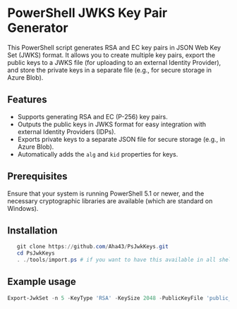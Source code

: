 # PowerShell JWKS Key Pair Generator

This PowerShell script generates RSA and EC key pairs in JSON Web Key Set (JWKS) format. It allows you to create multiple key pairs, export the public keys to a JWKS file (for uploading to an external Identity Provider), and store the private keys in a separate file (e.g., for secure storage in Azure Blob).

## Features

- Supports generating RSA and EC (P-256) key pairs.
- Outputs the public keys in JWKS format for easy integration with external Identity Providers (IDPs).
- Exports private keys to a separate JSON file for secure storage (e.g., in Azure Blob).
- Automatically adds the `alg` and `kid` properties for keys.

## Prerequisites

Ensure that your system is running PowerShell 5.1 or newer, and the necessary cryptographic libraries are available (which are standard on Windows).

## Installation
```powershell
   git clone https://github.com/Aha43/PsJwkKeys.git
   cd PsJwkKeys
   . ./tools/import.ps # if you want to have this available in all shell session do import in your profile
```

## Example usage
```powershell
Export-JwkSet -n 5 -KeyType 'RSA' -KeySize 2048 -PublicKeyFile 'public_jwks.json' -PrivateKeyFile 'private_keys.json'
```

